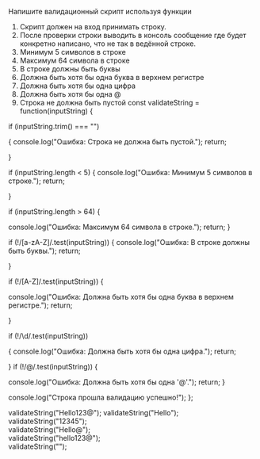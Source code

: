 
Напишите валидационный скрипт используя функции 

 1. Скрипт должен на вход принимать строку.
 2. После проверки строки выводить в консоль сообщение где будет конкретно написано, что не так в ведённой строке.
 3. Минимум 5 символов в строке
 4. Максимум 64 символа в строке
 5. В строке должны быть буквы
 6. Должна быть хотя бы одна буква в верхнем регистре
 7. Должна быть хотя бы одна цифра
 8. Должна быть хотя бы одна @
 9. Строка не должна быть пустой
const validateString = function(inputString)
 {
 
if (inputString.trim() === "")

{ console.log("Ошибка: Строка не должна быть пустой.");
return;

}
    
if (inputString.length < 5)
{
console.log("Ошибка: Минимум 5 символов в строке.");
return;

}

if (inputString.length > 64) 
{

console.log("Ошибка: Максимум 64 символа в строке.");
return;
}

if (!/[a-zA-Z]/.test(inputString)) {
console.log("Ошибка: В строке должны быть буквы.");
return;

}

if (!/[A-Z]/.test(inputString)) 
{

console.log("Ошибка: Должна быть хотя бы одна буква в верхнем регистре.");
return;

}

if (!/\d/.test(inputString))

{
console.log("Ошибка: Должна быть хотя бы одна цифра.");
return;

}
if (!/@/.test(inputString))
{

console.log("Ошибка: Должна быть хотя бы одна '@'.");
return;
}

console.log("Строка прошла валидацию успешно!");
};

validateString("Hello123@"); 
validateString("Hello");      
validateString("12345");      
validateString("Hello@");    
validateString("hello123@");  
validateString("");         
